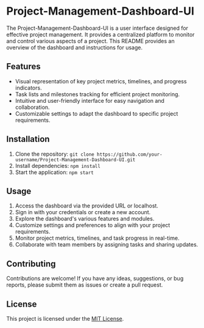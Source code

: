 # Project-Management-Dashboard-UI

The Project-Management-Dashboard-UI is a user interface designed for effective project management. It provides a centralized platform to monitor and control various aspects of a project. This README provides an overview of the dashboard and instructions for usage.

## Features

- Visual representation of key project metrics, timelines, and progress indicators.
- Task lists and milestones tracking for efficient project monitoring.
- Intuitive and user-friendly interface for easy navigation and collaboration.
- Customizable settings to adapt the dashboard to specific project requirements.

## Installation

1. Clone the repository: `git clone https://github.com/your-username/Project-Management-Dashboard-UI.git`
2. Install dependencies: `npm install`
3. Start the application: `npm start`

## Usage

1. Access the dashboard via the provided URL or localhost.
2. Sign in with your credentials or create a new account.
3. Explore the dashboard's various features and modules.
4. Customize settings and preferences to align with your project requirements.
5. Monitor project metrics, timelines, and task progress in real-time.
6. Collaborate with team members by assigning tasks and sharing updates.

## Contributing

Contributions are welcome! If you have any ideas, suggestions, or bug reports, please submit them as issues or create a pull request.

## License

This project is licensed under the [MIT License](LICENSE).
